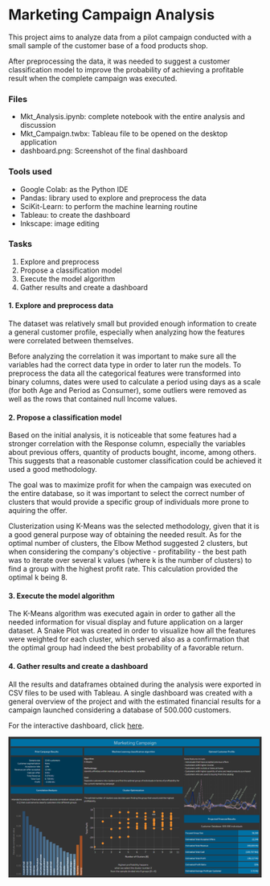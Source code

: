 # Marketing Campaign Analysis

This project aims to analyze data from a pilot campaign conducted with a small sample of the customer base of a food products shop.

After preprocessing the data, it was needed to suggest a customer classification model to improve the probability of achieving a profitable result when the complete campaign was executed.

### Files

- Mkt_Analysis.ipynb: complete notebook with the entire analysis and discussion
- Mkt_Campaign.twbx: Tableau file to be opened on the desktop application
- dashboard.png: Screenshot of the final dashboard

### Tools used

- Google Colab: as the Python IDE
- Pandas: library used to explore and preprocess the data
- SciKit-Learn: to perform the machine learning routine
- Tableau: to create the dashboard
- Inkscape: image editing

### Tasks

1. Explore and preprocess
2. Propose a classification model
3. Execute the model algorithm
4. Gather results and create a dashboard

#### 1. Explore and preprocess data

The dataset was relatively small but provided enough information to create a general customer profile, especially when analyzing how the features were correlated between themselves.

Before analyzing the correlation it was important to make sure all the variables had the correct data type in order to later run the models. To preprocess the data all the categorical features were transformed into binary columns, dates were used to calculate a period using days as a scale (for both Age and Period as Consumer), some outliers were removed as well as the rows that contained null Income values.

#### 2. Propose a classification model

Based on the initial analysis, it is noticeable that some features had a stronger correlation with the Response column, especially the variables about previous offers, quantity of products bought, income, among others. This suggests that a reasonable customer classification could be achieved it used a good methodology.

The goal was to maximize profit for when the campaign was executed on the entire database, so it was important to select the correct number of clusters that would provide a specific group of individuals more prone to aquiring the offer.

Clusterization using K-Means was the selected methodology, given that it is a good general purpose way of obtaining the needed result. As for the optimal number of clusters, the Elbow Method suggested 2 clusters, but when considering the company's objective - profitability - the best path was to iterate over several k values (where k is the number of clusters) to find a group with the highest profit rate. This calculation provided the optimal k being 8.

#### 3. Execute the model algorithm

The K-Means algorithm was executed again in order to gather all the needed information for visual display and future application on a larger dataset. A Snake Plot was created in order to visualize how all the features were weighted for each cluster, which served also as a confirmation that the optimal group had indeed the best probability of a favorable return.

#### 4. Gather results and create a dashboard

All the results and dataframes obtained during the analysis were exported in CSV files to be used with Tableau. A single dashboard was created with a general overview of the project and with the estimated financial results for a campaign launched considering a database of 500.000 customers.

For the interactive dashboard, click [here](https://public.tableau.com/profile/eduardo8266#!/vizhome/Mkt_Campaign/Dashboard1?publish=yes).

![image](https://github.com/eduardoansi/mkt_study/blob/master/dashboard.png)

